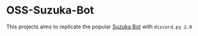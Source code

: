 # OSS-Suzuka-Bot

This projects aims to replicate the popular [Suzuka Bot](https://top.gg/bot/716945964782583829) with `discord.py 2.0`
